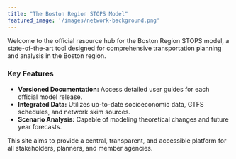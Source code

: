 ```yaml
---
title: "The Boston Region STOPS Model"
featured_image: '/images/network-background.png'
---
```


Welcome to the official resource hub for the Boston Region STOPS model, a state-of-the-art tool designed for comprehensive transportation planning and analysis in the Boston region.

### **Key Features**

* **Versioned Documentation:** Access detailed user guides for each official model release.
* **Integrated Data:** Utilizes up-to-date socioeconomic data, GTFS schedules, and network skim sources.
* **Scenario Analysis:** Capable of modeling theoretical changes and future year forecasts.

This site aims to provide a central, transparent, and accessible platform for all stakeholders, planners, and member agencies.